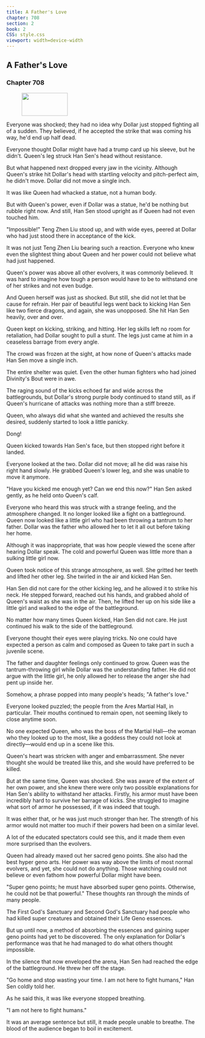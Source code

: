 ```yaml
---
title: A Father's Love
chapter: 708
section: 2
book: 2
CSS: style.css
viewport: width=device-width
---
```


## A Father's Love

### Chapter 708

<figure>
	<img src="../Images/gem.gif" alt="" id="gem" width="120" height="60" />
</figure>

Everyone was shocked; they had no idea why Dollar just stopped fighting all of a sudden. They believed, if he accepted the strike that was coming his way, he'd end up half dead.

Everyone thought Dollar might have had a trump card up his sleeve, but he didn't. Queen's leg struck Han Sen's head without resistance.

But what happened next dropped every jaw in the vicinity. Although Queen's strike hit Dollar's head with startling velocity and pitch-perfect aim, he didn't move. Dollar did not move a single inch.

It was like Queen had whacked a statue, not a human body.

But with Queen's power, even if Dollar was a statue, he'd be nothing but rubble right now. And still, Han Sen stood upright as if Queen had not even touched him.

"Impossible!" Teng Zhen Liu stood up, and with wide eyes, peered at Dollar who had just stood there in acceptance of the kick.

It was not just Teng Zhen Liu bearing such a reaction. Everyone who knew even the slightest thing about Queen and her power could not believe what had just happened.

Queen's power was above all other evolvers, it was commonly believed. It was hard to imagine how tough a person would have to be to withstand one of her strikes and not even budge.

And Queen herself was just as shocked. But still, she did not let that be cause for refrain. Her pair of beautiful legs went back to kicking Han Sen like two fierce dragons, and again, she was unopposed. She hit Han Sen heavily, over and over.

Queen kept on kicking, striking, and hitting. Her leg skills left no room for retaliation, had Dollar sought to pull a stunt. The legs just came at him in a ceaseless barrage from every angle.

The crowd was frozen at the sight, at how none of Queen's attacks made Han Sen move a single inch.

The entire shelter was quiet. Even the other human fighters who had joined Divinity's Bout were in awe.

The raging sound of the kicks echoed far and wide across the battlegrounds, but Dollar's strong purple body continued to stand still, as if Queen's hurricane of attacks was nothing more than a stiff breeze.

Queen, who always did what she wanted and achieved the results she desired, suddenly started to look a little panicky.

Dong!

Queen kicked towards Han Sen's face, but then stopped right before it landed.

Everyone looked at the two. Dollar did not move; all he did was raise his right hand slowly. He grabbed Queen's lower leg, and she was unable to move it anymore.

"Have you kicked me enough yet? Can we end this now?" Han Sen asked gently, as he held onto Queen's calf.

Everyone who heard this was struck with a strange feeling, and the atmosphere changed. It no longer looked like a fight on a battleground. Queen now looked like a little girl who had been throwing a tantrum to her father. Dollar was the father who allowed her to let it all out before taking her home.

Although it was inappropriate, that was how people viewed the scene after hearing Dollar speak. The cold and powerful Queen was little more than a sulking little girl now.

Queen took notice of this strange atmosphere, as well. She gritted her teeth and lifted her other leg. She twirled in the air and kicked Han Sen.

Han Sen did not care for the other kicking leg, and he allowed it to strike his neck. He stepped forward, reached out his hands, and grabbed ahold of Queen's waist as she was in the air. Then, he lifted her up on his side like a little girl and walked to the edge of the battleground.

No matter how many times Queen kicked, Han Sen did not care. He just continued his walk to the side of the battleground.

Everyone thought their eyes were playing tricks. No one could have expected a person as calm and composed as Queen to take part in such a juvenile scene.

The father and daughter feelings only continued to grow. Queen was the tantrum-throwing girl while Dollar was the understanding father. He did not argue with the little girl, he only allowed her to release the anger she had pent up inside her.

Somehow, a phrase popped into many people's heads; "A father's love."

Everyone looked puzzled; the people from the Ares Martial Hall, in particular. Their mouths continued to remain open, not seeming likely to close anytime soon.

No one expected Queen, who was the boss of the Martial Hall—the woman who they looked up to the most, like a goddess they could not look at directly—would end up in a scene like this.

Queen's heart was stricken with anger and embarrassment. She never thought she would be treated like this, and she would have preferred to be killed.

But at the same time, Queen was shocked. She was aware of the extent of her own power, and she knew there were only two possible explanations for Han Sen's ability to withstand her attacks. Firstly, his armor must have been incredibly hard to survive her barrage of kicks. She struggled to imagine what sort of armor he possessed, if it was indeed that tough.

It was either that, or he was just much stronger than her. The strength of his armor would not matter too much if their powers had been on a similar level.

A lot of the educated spectators could see this, and it made them even more surprised than the evolvers.

Queen had already maxed out her sacred geno points. She also had the best hyper geno arts. Her power was way above the limits of most normal evolvers, and yet, she could not do anything. Those watching could not believe or even fathom how powerful Dollar might have been.

"Super geno points; he must have absorbed super geno points. Otherwise, he could not be that powerful." These thoughts ran through the minds of many people.

The First God's Sanctuary and Second God's Sanctuary had people who had killed super creatures and obtained their Life Geno essences.

But up until now, a method of absorbing the essences and gaining super geno points had yet to be discovered. The only explanation for Dollar's performance was that he had managed to do what others thought impossible.

In the silence that now enveloped the arena, Han Sen had reached the edge of the battleground. He threw her off the stage.

"Go home and stop wasting your time. I am not here to fight humans," Han Sen coldly told her.

As he said this, it was like everyone stopped breathing.

"I am not here to fight humans."

It was an average sentence but still, it made people unable to breathe. The blood of the audience began to boil in excitement.